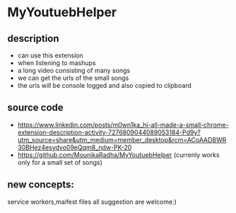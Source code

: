 # MyYoutuebHelper

## description

- can use this extension
- when listening to mashups
- a long video consisting of many songs
- we can get the urls of the small songs
- the urls will be console logged and also copied to clipboard
## source code
- https://www.linkedin.com/posts/m0wn1ka_hi-all-made-a-small-chrome-extension-description-activity-7276809044089053184-Pd9y?utm_source=share&utm_medium=member_desktop&rcm=ACoAADBWR30BHez4esydvo09eQqm8_ndw-PK-20
- https://github.com/MounikaRadha/MyYoutuebHelper
(currenly works only for a small set of songs)
## new concepts:
service workers,maifest files
all suggestion are welcome:)

